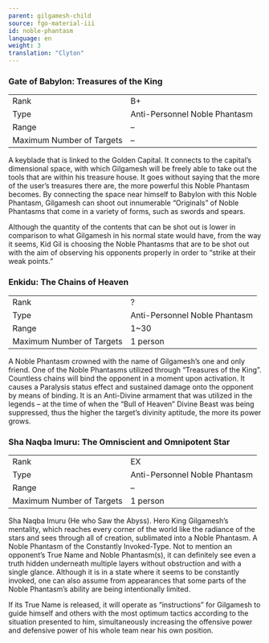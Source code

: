 ```yaml
---
parent: gilgamesh-child
source: fgo-material-iii
id: noble-phantasm
language: en
weight: 3
translation: "Clyton"
---
```


### Gate of Babylon: Treasures of the King

<table>
  <tr><td>Rank</td><td>B+</td></tr>
  <tr><td>Type</td><td>Anti-Personnel Noble Phantasm</td></tr>
  <tr><td>Range</td><td>–</td></tr>
  <tr><td>Maximum Number of Targets</td><td>–</td></tr>
</table>

A keyblade that is linked to the Golden Capital. It connects to the capital’s dimensional space, with which Gilgamesh will be freely able to take out the tools that are within his treasure house. It goes without saying that the more of the user’s treasures there are, the more powerful this Noble Phantasm becomes. By connecting the space near himself to Babylon with this Noble Phantasm, Gilgamesh can shoot out innumerable “Originals” of Noble Phantasms that come in a variety of forms, such as swords and spears.

Although the quantity of the contents that can be shot out is lower in comparison to what Gilgamesh in his normal state would have, from the way it seems, Kid Gil is choosing the Noble Phantasms that are to be shot out with the aim of observing his opponents properly in order to “strike at their weak points.”

### Enkidu: The Chains of Heaven

<table>
  <tr><td>Rank</td><td>?</td></tr>
  <tr><td>Type</td><td>Anti-Personnel Noble Phantasm</td></tr>
  <tr><td>Range</td><td>1~30</td></tr>
  <tr><td>Maximum Number of Targets</td><td>1 person</td></tr>
</table>

A Noble Phantasm crowned with the name of Gilgamesh’s one and only friend. One of the Noble Phantasms utilized through “Treasures of the King”. Countless chains will bind the opponent in a moment upon activation. It causes a Paralysis status effect and sustained damage onto the opponent by means of binding. It is an Anti-Divine armament that was utilized in the legends – at the time of when the “Bull of Heaven” Divine Beast was being suppressed, thus the higher the target’s divinity aptitude, the more its power grows.

### Sha Naqba Imuru: The Omniscient and Omnipotent Star

<table>
  <tr><td>Rank</td><td>EX</td></tr>
  <tr><td>Type</td><td>Anti-Personnel Noble Phantasm</td></tr>
  <tr><td>Range</td><td>–</td></tr>
  <tr><td>Maximum Number of Targets</td><td>1 person</td></tr>
</table>

Sha Naqba Imuru (He who Saw the Abyss). Hero King Gilgamesh’s mentality, which reaches every corner of the world like the radiance of the stars and sees through all of creation, sublimated into a Noble Phantasm. A Noble Phantasm of the Constantly Invoked-Type. Not to mention an opponent’s True Name and Noble Phantasm(s), it can definitely see even a truth hidden underneath multiple layers without obstruction and with a single glance. Although it is in a state where it seems to be constantly invoked, one can also assume from appearances that some parts of the Noble Phantasm’s ability are being intentionally limited.

If its True Name is released, it will operate as “instructions” for Gilgamesh to guide himself and others with the most optimum tactics according to the situation presented to him, simultaneously increasing the offensive power and defensive power of his whole team near his own position.
